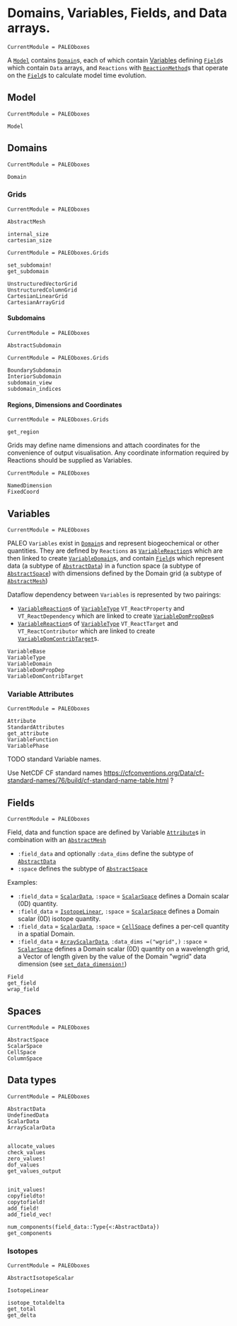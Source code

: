 # Domains, Variables, Fields, and Data arrays.

```@meta
CurrentModule = PALEOboxes
```
A [`Model`](@ref) contains [`Domain`](@ref)s, each of which contain [Variables](@ref) defining [`Field`](@ref)s which contain `Data` arrays, and `Reactions` with [`ReactionMethod`](@ref)s that operate on the [`Field`](@ref)s to calculate model time evolution.

## Model
```@meta
CurrentModule = PALEOboxes
```
```@docs
Model
```

## Domains
```@meta
CurrentModule = PALEOboxes
```
```@docs
Domain
```

### Grids
```@meta
CurrentModule = PALEOboxes
```
```@docs
AbstractMesh

internal_size
cartesian_size
```
```@meta
CurrentModule = PALEOboxes.Grids
```
```@docs
set_subdomain!
get_subdomain

UnstructuredVectorGrid
UnstructuredColumnGrid
CartesianLinearGrid
CartesianArrayGrid
```

#### Subdomains
```@meta
CurrentModule = PALEOboxes
```
```@docs
AbstractSubdomain
```
```@meta
CurrentModule = PALEOboxes.Grids
```
```@docs
BoundarySubdomain
InteriorSubdomain
subdomain_view
subdomain_indices
```

#### Regions, Dimensions and Coordinates
```@meta
CurrentModule = PALEOboxes.Grids
```
```@docs
get_region
```

Grids may define name dimensions and attach coordinates for the convenience of output visualisation. Any coordinate information required by Reactions should be supplied as Variables.
```@meta
CurrentModule = PALEOboxes
```
```@docs
NamedDimension
FixedCoord
```

## Variables

```@meta
CurrentModule = PALEOboxes
```
PALEO `Variables` exist in [`Domain`](@ref)s and represent biogeochemical or other quantities.
They are defined by `Reactions` as [`VariableReaction`](@ref)s which are then linked to create [`VariableDomain`](@ref)s,
and contain [`Field`](@ref)s which represent data (a subtype of [`AbstractData`](@ref)) in a function space (a subtype of [`AbstractSpace`](@ref)) with dimensions defined by the Domain grid (a subtype of [`AbstractMesh`](@ref))

Dataflow dependency between `Variables` is represented by two pairings:
- [`VariableReaction`](@ref)s of [`VariableType`](@ref) `VT_ReactProperty` and `VT_ReactDependency` which are linked to create [`VariableDomPropDep`](@ref)s
- [`VariableReaction`](@ref)s of [`VariableType`](@ref) `VT_ReactTarget` and `VT_ReactContributor` which are linked to create  [`VariableDomContribTarget`](@ref)s.


```@docs
VariableBase
VariableType
VariableDomain
VariableDomPropDep
VariableDomContribTarget
```

### Variable Attributes
```@meta
CurrentModule = PALEOboxes
```
```@docs
Attribute
StandardAttributes
get_attribute
VariableFunction
VariablePhase
```

TODO standard Variable names.

Use NetCDF CF standard names <https://cfconventions.org/Data/cf-standard-names/76/build/cf-standard-name-table.html> ?

## Fields
```@meta
CurrentModule = PALEOboxes
```
Field, data and function space are defined by Variable [`Attribute`](@ref)s in combination with an [`AbstractMesh`](@ref)
- `:field_data` and optionally `:data_dims` define the subtype of [`AbstractData`](@ref)
- `:space` defines the subtype of [`AbstractSpace`](@ref)

Examples:
- `:field_data` = [`ScalarData`](@ref), `:space` = [`ScalarSpace`](@ref) defines a Domain scalar (0D) quantity.
- `:field_data` = [`IsotopeLinear`](@ref), `:space` = [`ScalarSpace`](@ref) defines a Domain scalar (0D) isotope quantity.
- `:field_data` = [`ScalarData`](@ref), `:space` = [`CellSpace`](@ref) defines a per-cell quantity in a spatial Domain.
- `:field_data` = [`ArrayScalarData`](@ref), `:data_dims =("wgrid",)` `:space` = [`ScalarSpace`](@ref) defines a Domain scalar (0D) quantity on a wavelength grid, a Vector of length given by the value of the Domain "wgrid" data dimension (see [`set_data_dimension!`](@ref))

```@docs
Field
get_field
wrap_field
```

## Spaces
```@meta
CurrentModule = PALEOboxes
```
```@docs
AbstractSpace
ScalarSpace
CellSpace
ColumnSpace
```

## Data types
```@meta
CurrentModule = PALEOboxes
```
```@docs
AbstractData
UndefinedData
ScalarData
ArrayScalarData


allocate_values
check_values
zero_values!
dof_values
get_values_output


init_values!
copyfieldto!
copytofield!
add_field!
add_field_vec!

num_components(field_data::Type{<:AbstractData})
get_components
```

### Isotopes
```@meta
CurrentModule = PALEOboxes
```
```@docs
AbstractIsotopeScalar

IsotopeLinear

isotope_totaldelta
get_total
get_delta
```






